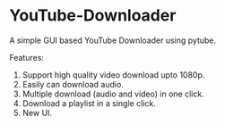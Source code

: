 # YouTube-Downloader

A simple GUI based YouTube Downloader using pytube.

Features:
1. Support high quality video download upto 1080p.
2. Easily can download audio.
3. Multiple download (audio and video) in one click.
4. Download a playlist in a single click.
5. New UI.